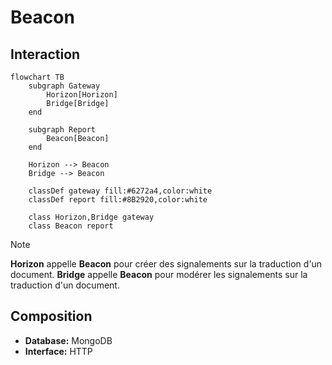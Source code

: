 # Beacon

## Interaction

```mermaid
flowchart TB
    subgraph Gateway
        Horizon[Horizon]
        Bridge[Bridge]
    end

	subgraph Report
		Beacon[Beacon]
	end

	Horizon --> Beacon
	Bridge --> Beacon
	
    classDef gateway fill:#6272a4,color:white
	classDef report fill:#8B2920,color:white

    class Horizon,Bridge gateway
	class Beacon report
```

> [!NOTE]
> **Horizon** appelle **Beacon** pour créer des signalements sur la traduction d'un document.
> **Bridge** appelle **Beacon** pour modérer les signalements sur la traduction d'un document.

## Composition

- **Database:** MongoDB
- **Interface:** HTTP